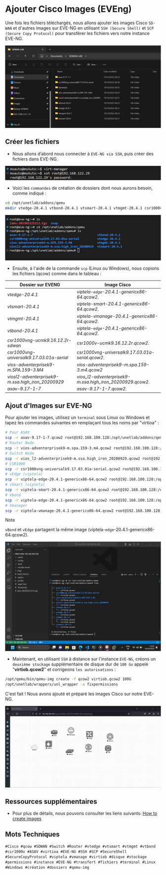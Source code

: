 # Ajouter Cisco Images (EVEng)

Une fois les fichiers téléchargés, nous allons ajouter les images Cisco `SD-WAN` et d'autres images sur EVE-NG en utilisant `SSH (Secure Shell)` et `SCP (Secure Copy Protocol)` pour transférer les fichiers vers notre instance EVE-NG.

![Alt text](../images/imagesciscobackup.jpg)

## Créer les fichiers

- Nous allons d’abord nous connecter à `EVE-NG via SSH`, puis créer des fichiers dans EVE-NG. 

![Alt text](../images/addimgciscoeve.jpg)

- Voici les `commandes` de création de dossiers dont nous aurons besoin, comme indiqué :

```bash
cd /opt/unetlab/addons/qemu
mkdir vtedge-20.4.1 vtbond-20.4.1 vtsmart-20.4.1 vtmgmt-20.4.1 csr1000vng-universalk9.17.03.01a-serial viosl2-adventerprisek9-m.ssa.high_iron_20200929 asav-9.17-1-7
```
![Alt text](../images/direve.jpg)

- Ensuite, à l'aide de la commande `scp` (Linux ou Windows), nous copions les fichiers (qcow) comme dans le tableau :

Dossier sur EVENG | Image Cisco
-----    | ----      
*vtedge-20.4.1* | *viptela-`edge`-20.4.1-genericx86-64.qcow2*.
*vtsmart-20.4.1* | *viptela-smart-20.4.1-genericx86-64.qcow2*.
*vtmgmt-20.4.1* | *viptela-vmanage-20.4.1-genericx86-64.qcow2*.
*vtbond-20.4.1* | *viptela-`edge`-20.4.1-genericx86-64.qcow2*.
*csr1000vng-ucmk9.16.12.2r-sdwan* | *csr1000v-ucmk9.16.12.2r.qcow2*.
*csr1000vng-universalk9.17.03.01a-serial* | *csr1000vng-universalk9.17.03.01a-serial.qcow2*.
*vios-adventerprisek9-m.SPA.159-3.M4* | *vios-adventerprisek9-m.spa.159-3.m4.qcow2*
*viosl2-adventerprisek9-m.ssa.high_iron_20200929* | *vios_l2-adventerprisek9-m.ssa.high_iron_20200929.qcow2*.
*asav-9.17-1-7* | *asav-9.17-1-7.qcow2*.

## Ajout d'Images sur EVE-NG

Pour ajouter les images, utilisez un `terminal` sous Linux ou Windows et tapez les commandes suivantes en remplaçant tous les noms par "virtioa" :

```bash
# Pour ASAV
scp -r asav-9.17-1-7.qcow2 root@192.168.100.128:/opt/unetlab/addons/qemu/asav-9.17-1-7/virtioa.qcow2
# Router Node
scp -r vios-adventerprisek9-m.spa.159-3.m4.qcow2 root@192.168.100.128:/opt/unetlab/addons/qemu/vios-adventerprisek9-m.SPA.159-3.M4/virtioa.qcow2
# Switch Node
scp -r vios_l2-adventerprisek9-m.ssa.high_iron_20200929.qcow2 root@192.168.100.128:/opt/unetlab/addons/qemu/viosl2-adventerprisek9-m.ssa.high_iron_20200929/virtioa.qcow2
# CSR1000
scp -r csr1000vng-universalk9.17.03.01a-serial.qcow2 root@192.168.100.128:/opt/unetlab/addons/qemu/csr1000vng-universalk9.17.03.01a-serial/virtioa.qcow2
# vEdge (viptela)
scp -r viptela-edge-20.4.1-genericx86-64.qcow2 root@192.168.100.128:/opt/unetlab/addons/qemu/vtedge-20.4.1/virtioa.qcow2
# vSmart (viptela)
scp -r viptela-smart-20.4.1-genericx86-64.qcow2 root@192.168.100.128:/opt/unetlab/addons/qemu/vtsmart-20.4.1/virtioa.qcow2
# Vbond
scp -r viptela-edge-20.4.1-genericx86-64.qcow2 root@192.168.100.128:/opt/unetlab/addons/qemu/vtbond-20.4.1/virtioa.qcow2
# Vmanager
scp -r viptela-vmanage-20.4.1-genericx86-64.qcow2 root@192.168.100.128:/opt/unetlab/addons/qemu/vtmgmt-20.4.1/virtioa.qcow2
```

> [!NOTE]
> `vBond` et `vEdge` partagent la même image (viptela-`edge`-20.4.1-genericx86-64.qcow2).

![Alt text](../images/addimg.jpg)

- Maintenant, en utilisant `SSH` à distance sur l'instance `EVE-NG`, créons un `deuxième stockage` supplémentaire de disque dur de `100 Go` appelé "**virtiob.qcow2**" et corrigeons `les autorisations` :

```bash
/opt/qemu/bin/qemu-img create -f qcow2 virtiob.qcow2 100G
/opt/unetlab/wrappers/unl_wrapper -a fixpermissions
```

C'est fait ! Nous avons ajouté et préparé les images Cisco sur notre EVE-NG.

![Alt text](../images/dasheve.jpg)

## Ressources supplémentaires

- Pour plus de détails, nous pouvons consulter les liens suivants: [How to create images](https://www.eve-ng.net/index.php/documentation/howtos/)

## Mots Techniques

`#Cisco #qcow #SDWAN #Switch #Router #vtedge #vtsmart #vtmgmt #vtbond #csr1000v #ASAV #virtioa #EVE-NG #SSH #SCP #SecureShell #SecureCopyProtocol #viptela #vmanage #virtiob #disque #stockage #permissions #instance #EVE-NG #transfert #fichiers #terminal #Linux #Windows #création #dossiers #qemu-img`